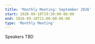 ```yaml
---
title: 'Monthly Meeting: September 2026'
start: 2026-09-18T19:30:00-06:00
end: 2026-09-18T21:00:00-06:00
type: 'Monthly Meeting'
---
```


Speakers TBD
